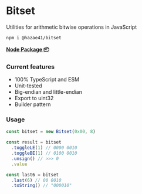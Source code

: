 # Bitset

Utilities for arithmetic bitwise operations in JavaScript

```bash
npm i @hazae41/bitset
```

[**Node Package 📦**](https://www.npmjs.com/package/@hazae41/bitset)

### Current features
- 100% TypeScript and ESM
- Unit-tested
- Big-endian and little-endian
- Export to uint32
- Builder pattern

### Usage

```typescript
const bitset = new Bitset(0x00, 8)

const result = bitset
  .toggleLE(1) // 0000 0010
  .toggleBE(1) // 0100 0010
  .unsign() // >>> 0
  .value

const last6 = bitset
  .last(6) // 00 0010
  .toString() // "000010"
```
